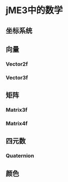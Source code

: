 # jME3中的数学

## 坐标系统

## 向量

### Vector2f

### Vector3f

## 矩阵

### Matrix3f

### Matrix4f

## 四元数

### Quaternion

## 颜色


